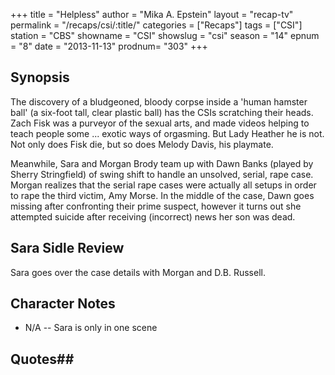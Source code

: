 +++
title = "Helpless"
author = "Mika A. Epstein"
layout = "recap-tv"
permalink = "/recaps/csi/:title/"
categories = ["Recaps"]
tags = ["CSI"]
station = "CBS"
showname = "CSI"
showslug = "csi"
season = "14"
epnum = "8"
date = "2013-11-13"
prodnum= "303"
+++

## Synopsis

The discovery of a bludgeoned, bloody corpse inside a 'human hamster ball' (a six-foot tall, clear plastic ball) has the CSIs scratching their heads. Zach Fisk was a purveyor of the sexual arts, and made videos helping to teach people some ... exotic ways of orgasming. But Lady Heather he is not. Not only does Fisk die, but so does Melody Davis, his playmate.

Meanwhile, Sara and Morgan Brody team up with Dawn Banks (played by Sherry Stringfield) of swing shift to handle an unsolved, serial, rape case. Morgan realizes that the serial rape cases were actually all setups in order to rape the third victim, Amy Morse. In the middle of the case, Dawn goes missing after confronting their prime suspect, however it turns out she attempted suicide after receiving (incorrect) news her son was dead.

## Sara Sidle Review

Sara goes over the case details with Morgan and D.B. Russell.

## Character Notes

* N/A -- Sara is only in one scene

## Quotes## 

